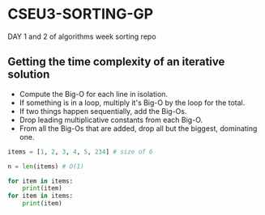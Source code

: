 # CSEU3-SORTING-GP
DAY 1 and 2 of algorithms week sorting repo

## Getting the time complexity of an iterative solution
- Compute the Big-O for each line in isolation.
- If something is in a loop, multiply it's Big-O by the loop for the total.
- If two things happen sequentially, add the Big-Os.
- Drop leading multiplicative constants from each Big-O.
- From all the Big-Os that are added, drop all but the biggest, dominating one.

```python
items = [1, 2, 3, 4, 5, 234] # size of 6

n = len(items) # O(1)

for item in items:
    print(item)
for item in items:
    print(item)

```